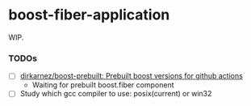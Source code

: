 boost-fiber-application
=======================
WIP.

### TODOs
- [ ] [dirkarnez/boost-prebuilt: Prebuilt boost versions for github actions](https://github.com/dirkarnez/boost-prebuilt/)
    - Waiting for prebuilt boost.fiber component
- [ ] Study which gcc compiler to use: posix(current) or win32